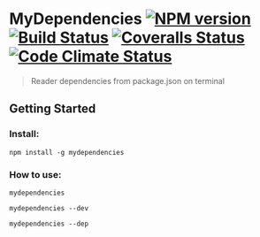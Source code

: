 

# MyDependencies [![NPM version][npm-image]][npm-url] [![Build Status][travis-image]][travis-url] [![Coveralls Status][coveralls-image]][coveralls-url] [![Code Climate Status][codeclimate-image]][codeclimate-url] 

> Reader dependencies from package.json on terminal

## Getting Started

### Install:

```
npm install -g mydependencies
```

### How to use:

```
mydependencies
```

```
mydependencies --dev
```

```
mydependencies --dep
```


[downloads-image]: http://img.shields.io/npm/dm/mydependencies.svg
[npm-url]: https://www.npmjs.org/package/mydependencies
[npm-image]: http://img.shields.io/npm/v/mydependencies.svg

[travis-url]: https://travis-ci.org/jansanchez/mydependencies
[travis-image]: http://img.shields.io/travis/jansanchez/mydependencies.svg

[coveralls-url]: https://coveralls.io/r/jansanchez/mydependencies
[coveralls-image]: https://img.shields.io/coveralls/jansanchez/mydependencies.svg

[codeship-url]: https://www.codeship.io/projects/44868
[codeship-image]: https://codeship.io/projects/221e0440-44c9-0132-43bc-1e738e05cfd5/status?branch=master

[codeclimate-url]: https://codeclimate.com/github/jansanchez/mydependencies
[codeclimate-image]: https://codeclimate.com/github/jansanchez/mydependencies/badges/gpa.svg


